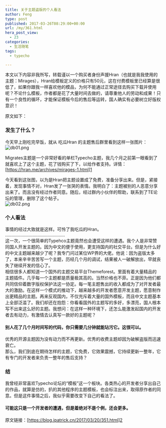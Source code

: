```yaml
---
title: 关于主题盗版的个人看法
author: Feng
type: post
published: 2017-03-26T08:29:00+00:00
url: /my/361.html
hera_post_view:
  - 23
categories:
  - 生活随笔
tags:
  - typecho

---
```

本文以下内容非我所写，转载谨以一个购买者身份声援Hran（也就是我我使用的主题：Mirages），Hran给模板定义的价格只有50元，这在付费模板里已经算是很低了，如果你跟我一样喜欢他的模品，为何不能通过正常途径去购买下载并使用呢？不论什么模板，作者都是花了大量时间去做的，请尊重他人的劳动和成果！只有一个良性的循环，才能保证模板今后的售后等运转，国人确实有必要树立好版权意识！

原文如下：

### 发生了什么？

今天早上刚吃完早饭，就从 吃瓜Hran 的主题售后群里看到这样一张图片：  
<img decoding="async" src="https://cdn.uu126.cn/usr/uploads/2017/03/278825796.png" alt="db01.png" title="db01.png" /> 

Migrates主题是一个非常好看的单栏Typecho主题，我几个月之前第一眼看到了就喜欢上了这个主题，花了钱购买了下，以给作者支持。详情：  
[[<https://hran.me/archives/mirages-1.html>][1]][1]

今天看到这张图，以为是Hran把主题设置成了免费，准备分享出来。但是，紧接着，发现事情不对，Hran发了一张哭的表情。我明白了：主题被别的人恶意分享出来了。而且没有经过作者同意。随后，经过群内小伙伴的帮助，联系到了TE论坛的管理，删除了这个帖子。  
<img decoding="async" src="https://cdn.uu126.cn/usr/uploads/2017/03/942793111.png" alt="db02.png" title="db02.png" /> 

### 个人看法

事情的经过大致就是这样。可怜了我吃瓜的Hran。  
…………………………………………  
这一次，一个很简单的Typehco主题竟然也会遭受这样的遭遇。我个人是非常赞同国人开发主题的。因为中文的便于使用，更支持国内的社交平台。但是为什么好的中文主题越来越少了呢？我专门问过某位WP界的大佬。他说：因为盗版太多了，本来辛辛苦苦写一个主题，历经几个月的调试，结果被人一破解放出，早就丧失了继续开发的信心了。  
相信很多人都知道一个国外的主题交易平台Themeforest。里面有着大量精品的主题插件。几乎每一个主题都是质量极其高的。当然价格也不菲。正是因为他们都共同信仰着数字版权保护法这一协定。每一笔主题售出的收入都成为了对开发者最大的激励。在这样一个模式的推动下，越来越多的开发者愿意开发主题，愿意制作出更精品的主题。再来反观国内，不仅充斥着大量的国外模板，而且中文主题基本上全部泛滥了。我们却还在抱怨：你看看国外的主题写的多好，多漂亮，国人根本写不出来这么好的主题。我想问：在这样一种环境下，还怎么能激发起国内的开发者去有动力，有激情去认真写一款好的主题呢？

#### 别人花了几个月时间写的代码，你只需要几分钟就能玷污它。这很可以。

优秀的开源主题因为没有动力而不再更新。优秀的收费主题却因为破解盗版而迅速衰亡。  
那么，我们到底在期待怎样的主题，它免费，它效果震撼，它持续更新一整年，它有专门的开发者来负责一整年的售后支持？

### 结

我曾经非常喜欢Typecho论坛的“模板”这一个板块。各类热心的开发者分享出自己的作品，就算是仿的，扒的其他程序的主题模板，也会标注出来，取得原作者的同意。但是这件事情之后，我似乎需要改变下自己的看法了。

#### 可能这只是一个开发者的遭遇，但是着绝对不是个例，还会更多。

原文链接：[[<https://blog.ipatrick.cn/2017/03/20/351.html>][2]][2]

 [1]: https://hran.me/archives/mirages-1.html
 [2]: https://blog.ipatrick.cn/2017/03/20/351.html